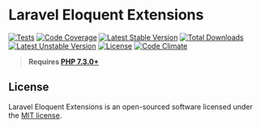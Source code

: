 # Laravel Eloquent Extensions

[![Tests](https://github.com/zingimmick/laravel-eloquent-extensions/actions/workflows/tests.yml/badge.svg?branch=master)](https://github.com/zingimmick/laravel-eloquent-extensions/actions/workflows/tests.yml)
[![Code Coverage](https://codecov.io/gh/zingimmick/laravel-eloquent-extensions/branch/master/graph/badge.svg)](https://codecov.io/gh/zingimmick/laravel-eloquent-extensions)
[![Latest Stable Version](https://poser.pugx.org/zing/laravel-eloquent-extensions/v/stable.svg)](https://packagist.org/packages/zing/laravel-eloquent-extensions)
[![Total Downloads](https://poser.pugx.org/zing/laravel-eloquent-extensions/downloads)](https://packagist.org/packages/zing/laravel-eloquent-extensions)
[![Latest Unstable Version](https://poser.pugx.org/zing/laravel-eloquent-extensions/v/unstable.svg)](https://packagist.org/packages/zing/laravel-eloquent-extensions)
[![License](https://poser.pugx.org/zing/laravel-eloquent-extensions/license)](https://packagist.org/packages/zing/laravel-eloquent-extensions)
[![Code Climate](https://api.codeclimate.com/v1/badges/e243742cfef988445a3f/maintainability)](https://codeclimate.com/github/zingimmick/laravel-eloquent-extensions/maintainability)

> **Requires [PHP 7.3.0+](https://php.net/releases/)**

## License

Laravel Eloquent Extensions is an open-sourced software licensed under the [MIT license](LICENSE).
